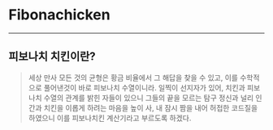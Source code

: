 # Fibonachicken


<hr/>

## 피보나치 치킨이란?
> 세상 만사 모든 것의 균형은 황금 비율에서 그 해답을 찾을 수 있고,
이를 수학적으로 풀어낸것이 바로 피보나치 수열이니라.
일찍이 선지자가 있어, 치킨과 피보나치 수열의 관계를 밝힌 자들이 있으니
그들의 끝을 모르는 탐구 정신과 널리 인간과 치킨을 이롭게 하려는 마음을 높이 사,
내 잠시 짬을 내어 허접한 코드질을 하였으니 이를 피보나치킨 계산기라고 부르도록 하겠다.

